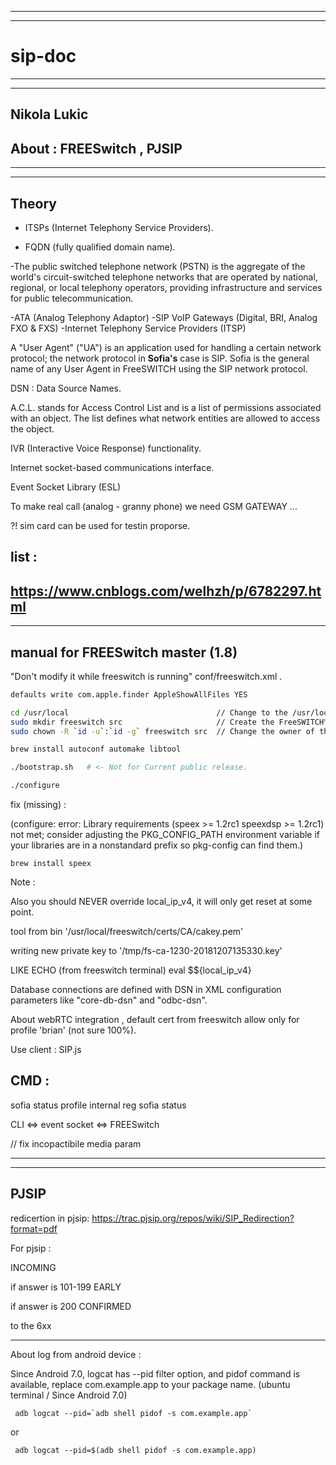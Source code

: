 ----------------------------------------------------------
----------------------------------------------------------
# sip-doc
----------------------------------------------------------
----------------------------------------------------------
## Nikola Lukic
## About : FREESwitch , PJSIP
----------------------------------------------------------
----------------------------------------------------------


## Theory

- ITSPs (Internet Telephony Service Providers). 

- FQDN (fully qualified domain name).

-The public switched telephone network (PSTN) is the aggregate of the world's circuit-switched telephone networks that are operated by national, regional, or local telephony operators, providing infrastructure and services for public telecommunication.
 
-ATA (Analog Telephony Adaptor)
-SIP VoIP Gateways (Digital, BRI, Analog FXO & FXS)
-Internet Telephony Service Providers (ITSP)

A "User Agent" ("UA") is an application used for handling a certain network protocol; the network protocol in <b>Sofia's</b> case is SIP. Sofia is the general name of any User Agent in FreeSWITCH using the SIP network protocol.

DSN : Data Source Names. 

A.C.L. stands for Access Control List and is a list of permissions associated with an object. The list defines what network entities are allowed to access the object. 

IVR (Interactive Voice Response) functionality.

Internet socket-based communications interface.

Event Socket Library (ESL) 

To make real call (analog - granny phone) we need GSM GATEWAY ...

?! sim card can be used for testin proporse.


## list :
https://www.cnblogs.com/welhzh/p/6782297.html
----------------------------------------------------------


----------------------------------------------------------
## manual for FREESwitch master (1.8)

"Don't modify it while freeswitch is running" conf/freeswitch.xml .

```bash
defaults write com.apple.finder AppleShowAllFiles YES

cd /usr/local                                 // Change to the /usr/local directory
sudo mkdir freeswitch src                     // Create the FreeSWITCH™ runtime and source directories
sudo chown -R `id -u`:`id -g` freeswitch src  // Change the owner of the two new directories to yours

brew install autoconf automake libtool

./bootstrap.sh   # <- Not for Current public release.

./configure

```

fix (missing) :

(configure: error: Library requirements (speex >= 1.2rc1 speexdsp >= 1.2rc1) not met; consider adjusting the PKG_CONFIG_PATH environment variable if your libraries are in a nonstandard prefix so pkg-config can find them.)

```
brew install speex
```

Note : 

Also you should NEVER override local_ip_v4, it will only get reset at some point. 

tool from bin 
'/usr/local/freeswitch/certs/CA/cakey.pem'

writing new private key to '/tmp/fs-ca-1230-20181207135330.key'

LIKE ECHO (from freeswitch terminal)
eval $${local_ip_v4}

Database connections are defined with DSN in XML configuration parameters like "core-db-dsn" and "odbc-dsn".

About webRTC integration , default cert from freeswitch allow only for profile 'brian' (not sure 100%).

 Use client : SIP.js

## CMD : 

sofia status profile internal reg
sofia status


CLI <=> event socket <=> FREESwitch

// fix incopactibile media param
<param name="inbound-proxy-media" value="true"/>

----------------------------------------------------------

----------------------------------------------------------
## PJSIP

redicertion in pjsip:
https://trac.pjsip.org/repos/wiki/SIP_Redirection?format=pdf

For pjsip : 

INCOMING 

if answer is 101-199 
EARLY  

if answer is 200
CONFIRMED

to the 6xx 


----------------------------------------------------------

About log from android device : 

Since Android 7.0, logcat has --pid filter option, and pidof command is available, replace com.example.app to your package name.
(ubuntu terminal / Since Android 7.0)

```
 adb logcat --pid=`adb shell pidof -s com.example.app`
```

or

```
 adb logcat --pid=$(adb shell pidof -s com.example.app)
```
